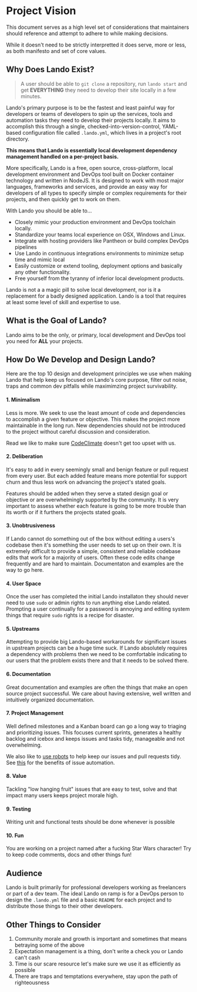 Project Vision
==============

This document serves as a high level set of considerations that maintainers should reference and attempt to adhere to while making decisions.

While it doesn't need to be strictly interpretted it does serve, more or less, as both manifesto and set of core values.

Why Does Lando Exist?
---------------------

> A user should be able to `git clone` a repository, run `lando start` and get **EVERYTHING** they need to develop their site locally in a few minutes.

Lando's primary purpose is to be the fastest and least painful way for developers or teams of developers to spin up the services, tools and automation tasks they need to develop their projects locally. It aims to accomplish this through a single, checked-into-version-control, YAML-based configuration file called `.lando.yml`, which lives in a project's root directory.

**This means that Lando is essentially local development dependency management handled on a per-project basis.**

More specifically, Lando is a free, open source, cross-platform, local development environment and DevOps tool built on Docker container technology and written in NodeJS. It is designed to work with most major languages, frameworks and services, and provide an easy way for developers of all types to specify simple or complex requirements for their projects, and then quickly get to work on them.

With Lando you should be able to...

  * Closely mimic your production environment and DevOps toolchain locally.
  * Standardize your teams local experience on OSX, Windows and Linux.
  * Integrate with hosting providers like Pantheon or build complex DevOps pipelines
  * Use Lando in continuous integrations environments to minimize setup time and mimic local
  * Easily customize or extend tooling, deployment options and basically any other functionality.
  * Free yourself from the tyranny of inferior local development products.

Lando is not a a magic pill to solve local development, nor is it a replacement for a badly designed application. Lando is a tool that requires at least some level of skill and expertise to use.

What is the Goal of Lando?
--------------------------

Lando aims to be the only, or primary, local development and DevOps tool you need for **ALL** your projects.

How Do We Develop and Design Lando?
-----------------------------------

Here are the top 10 design and development principles we use when making Lando that help keep us focused on Lando's core purpose, filter out noise, traps and common dev pitfalls while maximimzing project survivability.

#### 1. Minimalism

Less is more. We seek to use the least amount of code and dependencies to accomplish a given feature or objective. This makes the project more maintainable in the long run. New dependencies should not be introduced to the project without careful discussion and consideration.

Read we like to make sure [CodeClimate](https://codeclimate.com/github/lando/lando) doesn't get too upset with us.

#### 2. Deliberation

It's easy to add in every seemingly small and benign feature or pull request from every user. But each added feature means more potential for support churn and thus less work on advancing the project's stated goals.

Features should be added when they serve a stated design goal or objective or are overwhelmingly supported by the community. It is very important to assess whether each feature is going to be more trouble than its worth or if it furthers the projects stated goals.

#### 3. Unobtrusiveness

If Lando cannot do something out of the box without editing a users's codebase then it's something the user needs to set up on their own. It is extremely difficult to provide a simple, consistent and reliable codebase edits that work for a majority of users. Often these code edits change frequently and are hard to maintain. Documentaton and examples are the way to go here.

#### 4. User Space

Once the user has completed the initial Lando installaton they should never need to use `sudo` or admin rights to run anything else Lando related. Prompting a user continually for a password is annoying and editing system things that require `sudo` rights is a recipe for disaster.

#### 5. Upstreams

Attempting to provide big Lando-based workarounds for significant issues in upstream projects can be a huge time suck. If Lando absolutely requires a dependency with problems then we need to be comfortable indicating to our users that the problem exists there and that it needs to be solved there.

#### 6. Documentation

Great documentation and examples are often the things that make an open source project successful. We care about having extensive, well written and intuitively organized documentation.

#### 7. Project Management

Well defined milestones and a Kanban board can go a long way to triaging and prioritizing issues. This focuses current sprints, generates a healthy backlog and icebox and keeps issues and tasks tidy, manageable and not overwhelming.

We also like to [use robots](https://probot.github.io/apps/) to help keep our issues and pull requests tidy. See [this](https://github.com/probot/stale#is-closing-stale-issues-really-a-good-idea) for the benefits of issue automation.

#### 8. Value

Tackling "low hanging fruit" issues that are easy to test, solve and that impact many users keeps project morale high.

#### 9. Testing

Writing unit and functional tests should be done whenever is possible

#### 10. Fun

You are working on a project named after a fucking Star Wars character! Try to keep code comments, docs and other things fun!

Audience
---------

Lando is built primarily for professional developers working as freelancers or part of a dev team. The ideal Lando on ramp is for a DevOps person to design the `.lando.yml` file and a basic `README` for each project and to distribute those things to their other developers.

Other Things to Consider
------------------------

1. Community morale and growth is important and sometimes that means betraying some of the above
2. Expectation management is a thing, don't write a check you or Lando can't cash
3. Time is our scare resource let's make sure we use it as efficiently as possible
4. There are traps and temptations everywhere, stay upon the path of righteousness
